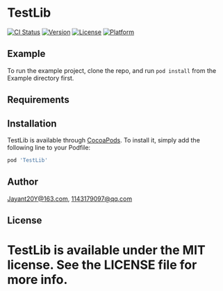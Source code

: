 # TestLib

[![CI Status](https://img.shields.io/travis/Jayant20Y@163.com/TestLib.svg?style=flat)](https://travis-ci.org/Jayant20Y@163.com/TestLib)
[![Version](https://img.shields.io/cocoapods/v/TestLib.svg?style=flat)](https://cocoapods.org/pods/TestLib)
[![License](https://img.shields.io/cocoapods/l/TestLib.svg?style=flat)](https://cocoapods.org/pods/TestLib)
[![Platform](https://img.shields.io/cocoapods/p/TestLib.svg?style=flat)](https://cocoapods.org/pods/TestLib)

## Example

To run the example project, clone the repo, and run `pod install` from the Example directory first.

## Requirements

## Installation

TestLib is available through [CocoaPods](https://cocoapods.org). To install
it, simply add the following line to your Podfile:

```ruby
pod 'TestLib'
```

## Author

Jayant20Y@163.com, 1143179097@qq.com

## License

TestLib is available under the MIT license. See the LICENSE file for more info.
=======

